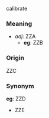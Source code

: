 calibrate
### Meaning
+ _adj_: ZZA
	+ __eg__: ZZB

### Origin

ZZC

### Synonym

__eg__: ZZD

+ ZZE


